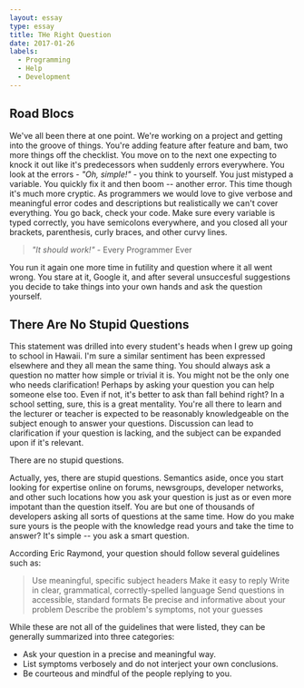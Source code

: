 ```yaml
---
layout: essay
type: essay
title: THe Right Question
date: 2017-01-26
labels:
  - Programming
  - Help
  - Development
---
```


## Road Blocs

We've all been there at one point. We're working on a project and getting into the groove of things. You're adding feature after feature and bam, two more things off the checklist. You move on to the next one expecting to knock it out like it's predecessors when suddenly errors everywhere. You look at the errors - *"Oh, simple!"* - you think to yourself. You just mistyped a variable. You quickly fix it and then boom -- another error. This time though it's much more cryptic. As programmers we would love to give verbose and meaningful error codes and descriptions but realistically we can't cover everything. You go back, check your code. Make sure every variable is typed correctly, you have semicolons everywhere, and you closed all your brackets, parenthesis, curly braces, and other curvy lines. 

> *"It should work!"* - Every Programmer Ever

You run it again one more time in futility and question where it all went wrong. You stare at it, Google it, and after several unsuccesful suggestions you decide to take things into your own hands and ask the question yourself.

## There Are No Stupid Questions

This statement was drilled into every student's heads when I grew up going to school in Hawaii. I'm sure a similar sentiment has been expressed elsewhere and they all mean the same thing. You should always ask a question no matter how simple or trivial it is. You might not be the only one who needs clarification! Perhaps by asking your question you can help someone else too. Even if not, it's better to ask than fall behind right? In a school setting, sure, this is a great mentality. You're all there to learn and the lecturer or teacher is expected to be reasonably knowledgeable on the subject enough to answer your questions. Discussion can lead to clarification if your question is lacking, and the subject can be expanded upon if it's relevant. 

There are no stupid questions.

Actually, yes, there are stupid questions. Semantics aside, once you start looking for expertise online on forums, newsgroups, developer networks, and other such locations how you ask your question is just as or even more impotant than the question itself. You are but one of thousands of developers asking all sorts of questions at the same time. How do you make sure yours is the people with the knowledge read yours and take the time to answer? It's simple -- you ask a smart question.

According Eric Raymond, your question should follow several guidelines such as:

> Use meaningful, specific subject headers
> Make it easy to reply
> Write in clear, grammatical, correctly-spelled language
> Send questions in accessible, standard formats
> Be precise and informative about your problem
> Describe the problem's symptoms, not your guesses

While these are not all of the guidelines that were listed, they can be generally summarized into three categories:
  * Ask your question in a precise and meaningful way.
  * List symptoms verbosely and do not interject your own conclusions.
  * Be courteous and mindful of the people replying to you.

